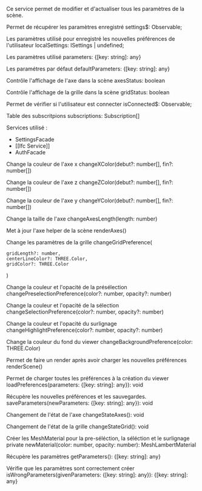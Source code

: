 Ce service permet de modifier et d'actualiser tous les paramètres de la scène.

Permet de récupérer les paramètres enregistré
settings$: Observable</ISettings>;

Les paramètres utilisé pour enregistré les nouvelles préférences de l'utilisateur
localSettings: ISettings | undefined;

Les paramètres utilisé
parameters: {[key: string]: any}

Les paramétres par défaut
defaultParameters: {[key: string]: any}

Contrôle l'affichage de l'axe dans la scène
axesStatus: boolean

Contrôle l'affichage de la grille dans la scène
gridStatus: boolean

Permet de vérifier si l'utilisateur est connecter
isConnected$: Observable</boolean>;

Table des subscritpions
subscriptions: Subscription[]


Services utilisé :
- SettingsFacade
-  [[Ifc Service]]
- AuthFacade

Change la couleur de l'axe x
changeXColor(debut?: number[], fin?: number[])

Change la couleur de l'axe z
changeZColor(debut?: number[], fin?: number[])

Change la couleur de l'axe y
changeYColor(debut?: number[], fin?: number[])

Change la taille de l'axe
changeAxesLength(length: number)

Met à jour l'axe helper de la scène
renderAxes()

Change les paramètres de la grille
changeGridPreference(

	gridLength?: number, 
	centerLineColor?: THREE.Color, 
	gridColor?: THREE.Color
)

Change la couleur et l'opacité de la présélection
changePreselectionPreference(color?: number, opacity?: number)

Change la couleur et l'opacité de la sélection
changeSelectionPreference(color?: number, opacity?: number)

Change la couleur et l'opacité du surlignage
changeHighlightPreference(color?: number, opacity?: number)

Change la couleur du fond du viewer
changeBackgroundPreference(color: THREE.Color)

Permet de faire un render après avoir charger les nouvelles préférences
renderScene()

Permet de charger toutes les préférences à la création du viewer
loadPreferences(parameters: {[key: string]: any}): void

Récupère les nouvelles préférences et les sauvegardes.
saveParameters(newParameters: {[key: string]: any}): void

Changement de l'état de l'axe
changeStateAxes(): void

Changement de l'état de la grille
changeStateGrid(): void

Créer les MeshMaterial pour la pre-séléction, la séléction et le surlignage
private newMaterial(color: number, opacity: number): MeshLambertMaterial

Récupère les paramètres
getParameters(): {[key: string]: any}

Vérifie que les paramètres sont correctement créer
isWrongParameters(givenParameters: {[key: string]: any}): {[key: string]: any}
